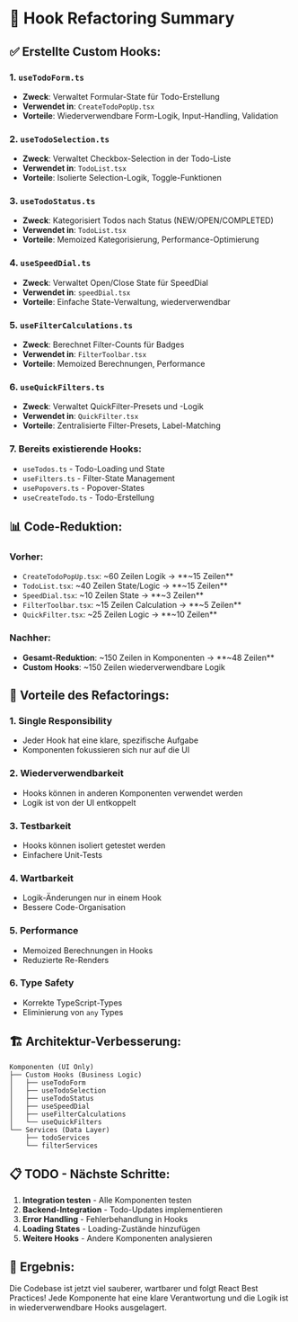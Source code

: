 # 🔧 **Hook Refactoring Summary**

## ✅ **Erstellte Custom Hooks:**

### 1. **`useTodoForm.ts`** 
- **Zweck**: Verwaltet Formular-State für Todo-Erstellung
- **Verwendet in**: `CreateTodoPopUp.tsx`
- **Vorteile**: Wiederverwendbare Form-Logik, Input-Handling, Validation

### 2. **`useTodoSelection.ts`**
- **Zweck**: Verwaltet Checkbox-Selection in der Todo-Liste
- **Verwendet in**: `TodoList.tsx`  
- **Vorteile**: Isolierte Selection-Logik, Toggle-Funktionen

### 3. **`useTodoStatus.ts`**
- **Zweck**: Kategorisiert Todos nach Status (NEW/OPEN/COMPLETED)
- **Verwendet in**: `TodoList.tsx`
- **Vorteile**: Memoized Kategorisierung, Performance-Optimierung

### 4. **`useSpeedDial.ts`**
- **Zweck**: Verwaltet Open/Close State für SpeedDial
- **Verwendet in**: `speedDial.tsx`
- **Vorteile**: Einfache State-Verwaltung, wiederverwendbar

### 5. **`useFilterCalculations.ts`**
- **Zweck**: Berechnet Filter-Counts für Badges
- **Verwendet in**: `FilterToolbar.tsx`
- **Vorteile**: Memoized Berechnungen, Performance

### 6. **`useQuickFilters.ts`**
- **Zweck**: Verwaltet QuickFilter-Presets und -Logik
- **Verwendet in**: `QuickFilter.tsx`
- **Vorteile**: Zentralisierte Filter-Presets, Label-Matching

### 7. **Bereits existierende Hooks:**
- `useTodos.ts` - Todo-Loading und State
- `useFilters.ts` - Filter-State Management
- `usePopovers.ts` - Popover-States
- `useCreateTodo.ts` - Todo-Erstellung

## 📊 **Code-Reduktion:**

### **Vorher:**
- `CreateTodoPopUp.tsx`: ~60 Zeilen Logik → **~15 Zeilen**
- `TodoList.tsx`: ~40 Zeilen State/Logic → **~15 Zeilen**
- `SpeedDial.tsx`: ~10 Zeilen State → **~3 Zeilen**
- `FilterToolbar.tsx`: ~15 Zeilen Calculation → **~5 Zeilen**
- `QuickFilter.tsx`: ~25 Zeilen Logic → **~10 Zeilen**

### **Nachher:**
- **Gesamt-Reduktion**: ~150 Zeilen in Komponenten → **~48 Zeilen**
- **Custom Hooks**: ~150 Zeilen wiederverwendbare Logik

## 🎯 **Vorteile des Refactorings:**

### **1. Single Responsibility**
- Jeder Hook hat eine klare, spezifische Aufgabe
- Komponenten fokussieren sich nur auf die UI

### **2. Wiederverwendbarkeit**
- Hooks können in anderen Komponenten verwendet werden
- Logik ist von der UI entkoppelt

### **3. Testbarkeit**
- Hooks können isoliert getestet werden
- Einfachere Unit-Tests

### **4. Wartbarkeit**
- Logik-Änderungen nur in einem Hook
- Bessere Code-Organisation

### **5. Performance**
- Memoized Berechnungen in Hooks
- Reduzierte Re-Renders

### **6. Type Safety**
- Korrekte TypeScript-Types
- Eliminierung von `any` Types

## 🏗️ **Architektur-Verbesserung:**

```
Komponenten (UI Only)
├── Custom Hooks (Business Logic)
│   ├── useTodoForm
│   ├── useTodoSelection
│   ├── useTodoStatus
│   ├── useSpeedDial
│   ├── useFilterCalculations
│   └── useQuickFilters
└── Services (Data Layer)
    ├── todoServices
    └── filterServices
```

## 📋 **TODO - Nächste Schritte:**

1. **Integration testen** - Alle Komponenten testen
2. **Backend-Integration** - Todo-Updates implementieren
3. **Error Handling** - Fehlerbehandlung in Hooks
4. **Loading States** - Loading-Zustände hinzufügen
5. **Weitere Hooks** - Andere Komponenten analysieren

## 🎉 **Ergebnis:**
Die Codebase ist jetzt viel sauberer, wartbarer und folgt React Best Practices! 
Jede Komponente hat eine klare Verantwortung und die Logik ist in wiederverwendbare Hooks ausgelagert.
